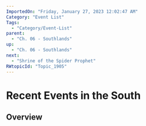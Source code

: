 ```yaml
---
ImportedOn: "Friday, January 27, 2023 12:02:47 AM"
Category: "Event List"
Tags:
  - "Category/Event-List"
parent:
  - "Ch. 06 - Southlands"
up:
  - "Ch. 06 - Southlands"
next:
  - "Shrine of the Spider Prophet"
RWtopicId: "Topic_1905"
---
```

# Recent Events in the South
## Overview
